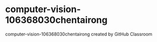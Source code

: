 # computer-vision-106368030chentairong
computer-vision-106368030chentairong created by GitHub Classroom
